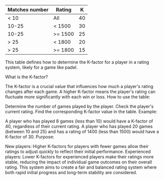 | Matches number | Rating | K |
|---|---|---|
| < 10 | All | 40 |
| 10-25 | < 1500 | 30 |
| 10-25 | >= 1500 | 25 |
| > 25 | < 1800 | 20 |
| > 25 | >= 1800 | 15 |


This table defines how to determine the K-factor for a player in a rating system, likely for a game like padel.

What is the K-factor?

The K-factor is a crucial value that influences how much a player's rating changes after each game.
A higher K-factor means the player's rating can fluctuate more significantly with each win or loss.
How to use the table:

Determine the number of games played by the player.
Check the player's current rating.
Find the corresponding K-factor value in the table.
Example:

A player who has played 8 games (less than 10) would have a K-factor of 40, regardless of their current rating.
A player who has played 20 games (between 10 and 25) and has a rating of 1400 (less than 1500) would have a K-factor of 30.
Purpose:

New players: Higher K-factors for players with fewer games allow their ratings to adjust quickly to reflect their initial performance.
Experienced players: Lower K-factors for experienced players make their ratings more stable, reducing the impact of individual game outcomes on their overall rating.
This system aims to create a fair and balanced rating system where both rapid initial progress and long-term stability are considered.